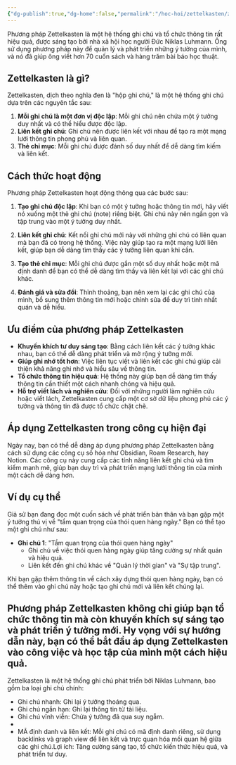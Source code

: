 ```yaml
---
{"dg-publish":true,"dg-home":false,"permalink":"/hoc-hoi/zettelkasten/zettelkasten/","dgPassFrontmatter":true,"noteIcon":"","updated":"2025-01-14T22:28:18.967+07:00"}
---
```


Phương pháp Zettelkasten là một hệ thống ghi chú và tổ chức thông tin rất hiệu quả, được sáng tạo bởi nhà xã hội học người Đức Niklas Luhmann. Ông sử dụng phương pháp này để quản lý và phát triển những ý tưởng của mình, và nó đã giúp ông viết hơn 70 cuốn sách và hàng trăm bài báo học thuật.

## Zettelkasten là gì?
Zettelkasten, dịch theo nghĩa đen là "hộp ghi chú," là một hệ thống ghi chú dựa trên các nguyên tắc sau:
1. **Mỗi ghi chú là một đơn vị độc lập**: Mỗi ghi chú nên chứa một ý tưởng duy nhất và có thể hiểu được độc lập.
2. **Liên kết ghi chú**: Ghi chú nên được liên kết với nhau để tạo ra một mạng lưới thông tin phong phú và liên quan.
3. **Thẻ chỉ mục**: Mỗi ghi chú được đánh số duy nhất để dễ dàng tìm kiếm và liên kết.

## Cách thức hoạt động
Phương pháp Zettelkasten hoạt động thông qua các bước sau:

1. **Tạo ghi chú độc lập**: Khi bạn có một ý tưởng hoặc thông tin mới, hãy viết nó xuống một thẻ ghi chú (note) riêng biệt. Ghi chú này nên ngắn gọn và tập trung vào một ý tưởng duy nhất.

2. **Liên kết ghi chú**: Kết nối ghi chú mới này với những ghi chú có liên quan mà bạn đã có trong hệ thống. Việc này giúp tạo ra một mạng lưới liên kết, giúp bạn dễ dàng tìm thấy các ý tưởng liên quan khi cần.

3. **Tạo thẻ chỉ mục**: Mỗi ghi chú được gắn một số duy nhất hoặc một mã định danh để bạn có thể dễ dàng tìm thấy và liên kết lại với các ghi chú khác.

4. **Đánh giá và sửa đổi**: Thỉnh thoảng, bạn nên xem lại các ghi chú của mình, bổ sung thêm thông tin mới hoặc chỉnh sửa để duy trì tính nhất quán và dễ hiểu.

## Ưu điểm của phương pháp Zettelkasten
- **Khuyến khích tư duy sáng tạo**: Bằng cách liên kết các ý tưởng khác nhau, bạn có thể dễ dàng phát triển và mở rộng ý tưởng mới.
- **Giúp ghi nhớ tốt hơn**: Việc liên tục viết và liên kết các ghi chú giúp cải thiện khả năng ghi nhớ và hiểu sâu về thông tin.
- **Tổ chức thông tin hiệu quả**: Hệ thống này giúp bạn dễ dàng tìm thấy thông tin cần thiết một cách nhanh chóng và hiệu quả.
- **Hỗ trợ viết lách và nghiên cứu**: Đối với những người làm nghiên cứu hoặc viết lách, Zettelkasten cung cấp một cơ sở dữ liệu phong phú các ý tưởng và thông tin đã được tổ chức chặt chẽ.

## Áp dụng Zettelkasten trong công cụ hiện đại
Ngày nay, bạn có thể dễ dàng áp dụng phương pháp Zettelkasten bằng cách sử dụng các công cụ số hóa như Obsidian, Roam Research, hay Notion. Các công cụ này cung cấp các tính năng liên kết ghi chú và tìm kiếm mạnh mẽ, giúp bạn duy trì và phát triển mạng lưới thông tin của mình một cách dễ dàng hơn.

## Ví dụ cụ thể
Giả sử bạn đang đọc một cuốn sách về phát triển bản thân và bạn gặp một ý tưởng thú vị về "tầm quan trọng của thói quen hàng ngày." Bạn có thể tạo một ghi chú như sau:

- **Ghi chú 1**: "Tầm quan trọng của thói quen hàng ngày"
  - Ghi chú về việc thói quen hàng ngày giúp tăng cường sự nhất quán và hiệu quả.
  - Liên kết đến ghi chú khác về "Quản lý thời gian" và "Sự tập trung".

Khi bạn gặp thêm thông tin về cách xây dựng thói quen hàng ngày, bạn có thể thêm vào ghi chú này hoặc tạo ghi chú mới và liên kết chúng lại.

Phương pháp Zettelkasten không chỉ giúp bạn tổ chức thông tin mà còn khuyến khích sự sáng tạo và phát triển ý tưởng mới. Hy vọng với sự hướng dẫn này, bạn có thể bắt đầu áp dụng Zettelkasten vào công việc và học tập của mình một cách hiệu quả.
---

Zettelkasten là một hệ thống ghi chú phát triển bởi Niklas Luhmann, bao gồm ba loại ghi chú chính:
- Ghi chú nhanh: Ghi lại ý tưởng thoáng qua.
- Ghi chú ngắn hạn: Ghi lại thông tin từ tài liệu.
- Ghi chú vĩnh viễn: Chứa ý tưởng đã qua suy ngẫm.
- 
- MÃ định danh và liên kết: Mỗi ghi chú có mã định danh riêng, sử dụng backlinks và graph view để liên kết và trực quan hóa mối quan hệ giữa các ghi chú.Lợi ích: Tăng cường sáng tạo, tổ chức kiến thức hiệu quả, và phát triển tư duy.





 


 